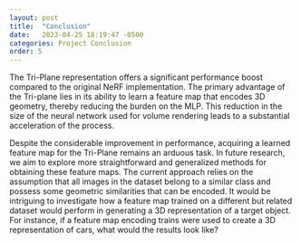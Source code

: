 ```yaml
---
layout: post
title:  "Conclusion"
date:   2023-04-25 18:19:47 -0500
categories: Project Conclusion
order: 5
---
```


The Tri-Plane representation offers a significant performance boost compared to the original NeRF implementation. The primary advantage of the Tri-plane lies in its ability to learn a feature map that encodes 3D geometry, thereby reducing the burden on the MLP. This reduction in the size of the neural network used for volume rendering leads to a substantial acceleration of the process.

Despite the considerable improvement in performance, acquiring a learned feature map for the Tri-Plane remains an arduous task. In future research, we aim to explore more straightforward and generalized methods for obtaining these feature maps. The current approach relies on the assumption that all images in the dataset belong to a similar class and possess some geometric similarities that can be encoded. It would be intriguing to investigate how a feature map trained on a different but related dataset would perform in generating a 3D representation of a target object. For instance, if a feature map encoding trains were used to create a 3D representation of cars, what would the results look like?